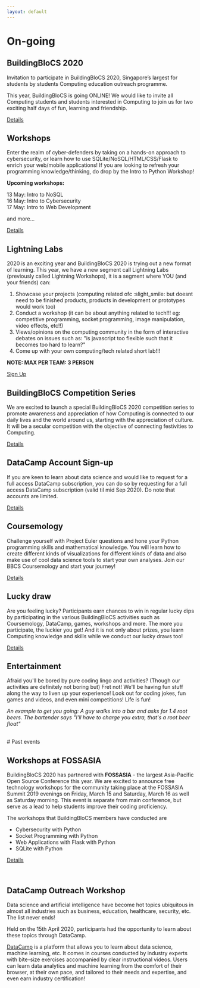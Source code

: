 ```yaml
---
layout: default
---
```

# On-going
## BuildingBloCS 2020

Invitation to participate in BuildingBloCS 2020, Singapore’s largest for students by students Computing education outreach programme.

This year, BuildingBloCS is going ONLINE! We would like to invite all Computing students and students interested in Computing to join us for two exciting half days of fun, learning and friendship.

<a class="btn" href="{{ site.baseurl }}/events-and-workshops">Details</a>

## Workshops

Enter the realm of cyber-defenders by taking on a hands-on approach to cybersecurity, or learn how to use SQLite/NoSQL/HTML/CSS/Flask to enrich your web/mobile applications! If you are looking to refresh your programming knowledge/thinking, do drop by the Intro to Python Workshop!

**Upcoming workshops:**

13 May: Intro to NoSQL<br>
16 May: Intro to Cybersecurity<br>
17 May: Intro to Web Development<br>

and more...

<a class="btn" href="{{ site.baseurl }}/pre-event/workshop">Details</a>

## Lightning Labs

2020 is an exciting year and BuildingBloCS 2020 is trying out a new format of learning. This year, we have a new segment call Lightning Labs (previously called Lightning Workshops), it is a segment where YOU (and your friends) can:
1. Showcase your projects (computing related ofc :slight_smile:  but doesnt need to be finished products, products in development or prototypes would work too)
2. Conduct a workshop (it can be about anything related to tech!!! eg: competitive programming, socket programming, image manipulation, video effects, etc!!)
3. Views/opinions on the computing community in the form of interactive debates on issues such as: "is javascript too flexible such that it becomes too hard to learn?" 
4. Come up with your own computing/tech related short lab!!! 

**NOTE: MAX PER TEAM: 3 PERSON**

<a class="btn" href="https://tinyurl.com/bbcs20lightninglabs">Sign Up</a>

## BuildingBloCS Competition Series

We are excited to launch a special BuildingBloCS 2020 competition series to promote awareness and appreciation of how Computing is connected to our daily lives and the world around us, starting with the appreciation of culture. It will be a secular competition with the objective of connecting festivities to Computing.

<a class="btn" href="{{ site.baseurl }}/pre-event/competition">Details</a>

## DataCamp Account Sign-up
If you are keen to learn about data science and would like to request for a full access DataCamp subscription, you can do so by requesting for a full access DataCamp subscription (valid til mid Sep 2020). Do note that accounts are limited.

<a class="btn" href="http://tinyurl.com/bbcs20datacamp">Details</a>

## Coursemology
Challenge yourself with Project Euler questions and hone your Python programming skills and mathematical knowledge. You will learn how to create different kinds of visualizations for different kinds of data and also make use of cool data science tools to start your own analyses. Join our BBCS Coursemology and start your journey!

<a class="btn" href="{{ site.baseurl }}/pre-event/coursemology">Details</a>

## Lucky draw

Are you feeling lucky? Participants earn chances to win in regular lucky dips by participating in the various BuildingBloCS activities such as Coursemology, DataCamp, games, workshops and more. The more you participate, the luckier you get! And it is not only about prizes, you learn Computing knowledge and skills while we conduct our lucky draws too!

<a class="btn" href="{{ site.baseurl }}/pre-event/luckydraw">Details</a>

## Entertainment

Afraid you'll be bored by pure coding lingo and activities? (Though our activities are definitely not boring but) Fret not! We'll be having fun stuff along the way to liven up your experience! Look out for coding jokes, fun games and videos, and even mini competitions! Life is fun! 

*An example to get you going: A guy walks into a bar and asks for 1.4 root beers.
The bartender says "I'll have to charge you extra, that's a root beer float"*

<br>
# Past events

## Workshops at FOSSASIA

BuildingBloCS 2020 has partnered with **FOSSASIA** - the largest Asia-Pacific Open Source Conference this year. We are excited to announce free technology workshops for the community taking place at the FOSSASIA Summit 2019 evenings on Friday, March 15 and Saturday, March 16 as well as Saturday morning. This event is separate from main conference, but serve as a lead to help students improve their coding proficiency.

The workshops that BuildingBloCS members have conducted are 
- Cybersecurity with Python
- Socket Programming with Python
- Web Applications with Flask with Python
- SQLite with Python

<a class="btn" href="{{ site.baseurl }}/pre-event/workshop#Fossasia">Details</a>

<br>

## DataCamp Outreach Workshop
Data science and artificial intelligence have become hot topics ubiquitous in almost all industries such as business, education, healthcare, security, etc. The list never ends! 

Held on the 15th April 2020, participants had the opportunity to learn about these topics through DataCamp.

[DataCamp](https://www.datacamp.com/) is a platform that allows you to learn about data science, machine learning, etc. It comes in courses conducted by industry experts with bite-size exercises accompanied by clear instructional videos. Users can learn data analytics and machine learning from the comfort of their browser, at their own pace, and tailored to their needs and expertise, and even earn industry certification!
